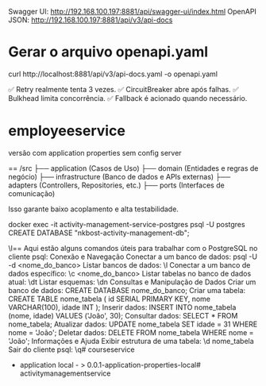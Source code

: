 Swagger UI: http://192.168.100.197:8881/api/swagger-ui/index.html
OpenAPI JSON: http://192.168.100.197:8881/api/v3/api-docs

# Gerar o arquivo openapi.yaml
curl http://localhost:8881/api/v3/api-docs.yaml -o openapi.yaml

✅ Retry realmente tenta 3 vezes.
✅ CircuitBreaker abre após falhas.
✅ Bulkhead limita concorrência.
✅ Fallback é acionado quando necessário.


# employeeservice
versão com application properties sem config server

==
/src
├── application (Casos de Uso)
├── domain (Entidades e regras de negócio)
├── infrastructure (Banco de dados e APIs externas)
├── adapters (Controllers, Repositories, etc.)
├── ports (Interfaces de comunicação)

Isso garante baixo acoplamento e alta testabilidade.

docker exec -it activity-management-service-postgres psql -U postgres
CREATE DATABASE "nkbost-activity-management-db";

\l==
Aqui estão alguns comandos úteis para trabalhar com o PostgreSQL no cliente psql:
Conexão e Navegação
Conectar a um banco de dados:
psql -U <usuario> -d <nome_do_banco>
Listar bancos de dados:
\l
Conectar a um banco de dados específico:
\c <nome_do_banco>
Listar tabelas no banco de dados atual:
\dt
Listar esquemas:
\dn
Consultas e Manipulação de Dados
Criar um banco de dados:
CREATE DATABASE nome_do_banco;
Criar uma tabela:
CREATE TABLE nome_tabela (
id SERIAL PRIMARY KEY,
nome VARCHAR(100),
idade INT
);
Inserir dados:
INSERT INTO nome_tabela (nome, idade) VALUES ('João', 30);
Consultar dados:
SELECT * FROM nome_tabela;
Atualizar dados:
UPDATE nome_tabela SET idade = 31 WHERE nome = 'João';
Deletar dados:
DELETE FROM nome_tabela WHERE nome = 'João';
Informações e Ajuda
Exibir estrutura de uma tabela:
\d nome_tabela
Sair do cliente psql:
\q# courseservice

- application local - > 0.0.1-application-properties-local# activitymanagementservice
